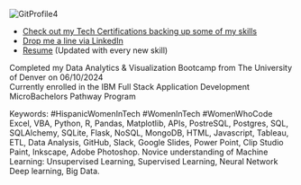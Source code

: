 
![GitProfile4](https://github.com/vara-co/vara-co/assets/152572519/f6d1ad36-0699-4edc-8956-b88385d44c81)

- [Check out my Tech Certifications backing up some of my skills](https://github.com/vara-co/Tech-Certifications/tree/main)<br>
- [Drop me a line via LinkedIn](https://www.linkedin.com/in/laura-vara-co/)
- [Resume](https://github.com/vara-co/Tech-Certifications/blob/main/LauraVara_DA2024_Resume.pdf) (Updated with every new skill)

Completed my Data Analytics & Visualization Bootcamp from The University of Denver on 06/10/2024 <br/>
Currently enrolled in the IBM Full Stack Application Development MicroBachelors Pathway Program

Keywords:
#HispanicWomenInTech #WomenInTech #WomenWhoCode 
Excel, VBA, Python, R, Pandas, Matplotlib, APIs, PostreSQL, Postgres, SQL, SQLAlchemy, SQLite, Flask, NoSQL, MongoDB, HTML, Javascript, Tableau, ETL, Data Analysis, GitHub, Slack, Google Slides, Power Point, Clip Studio Paint, Inkscape, Adobe Photoshop. 
Novice understanding of Machine Learning: Unsupervised Learning, Supervised Learning, Neural Network Deep learning, Big Data.
